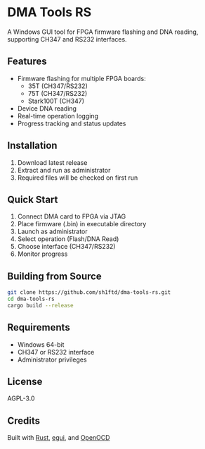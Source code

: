 # DMA Tools RS

A Windows GUI tool for FPGA firmware flashing and DNA reading, supporting CH347 and RS232 interfaces.

## Features

- Firmware flashing for multiple FPGA boards:
  - 35T (CH347/RS232)
  - 75T (CH347/RS232)
  - Stark100T (CH347)
- Device DNA reading
- Real-time operation logging
- Progress tracking and status updates

## Installation

1. Download latest release
2. Extract and run as administrator
3. Required files will be checked on first run

## Quick Start

1. Connect DMA card to FPGA via JTAG
2. Place firmware (.bin) in executable directory
3. Launch as administrator
4. Select operation (Flash/DNA Read)
5. Choose interface (CH347/RS232)
6. Monitor progress

## Building from Source

```bash
git clone https://github.com/sh1ftd/dma-tools-rs.git
cd dma-tools-rs
cargo build --release
```

## Requirements

- Windows 64-bit
- CH347 or RS232 interface
- Administrator privileges

## License

AGPL-3.0

## Credits

Built with [Rust](https://www.rust-lang.org/), [egui](https://github.com/emilk/egui), and [OpenOCD](https://openocd.org/)
